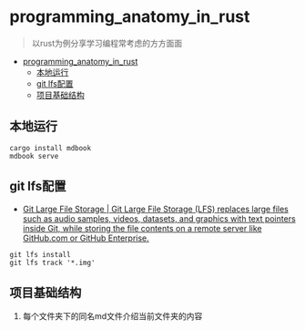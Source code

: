 # programming_anatomy_in_rust
> 以rust为例分享学习编程常考虑的方方面面
<!--ts-->
* [programming_anatomy_in_rust](#programming_anatomy_in_rust)
   * [本地运行](#本地运行)
   * [git lfs配置](#git-lfs配置)
   * [项目基础结构](#项目基础结构)

<!-- Created by https://github.com/ekalinin/github-markdown-toc -->
<!-- Added by: runner, at: Tue Jun 14 05:37:05 UTC 2022 -->

<!--te-->
## 本地运行
```shell
cargo install mdbook
mdbook serve
```

## git lfs配置
- [Git Large File Storage | Git Large File Storage (LFS) replaces large files such as audio samples, videos, datasets, and graphics with text pointers inside Git, while storing the file contents on a remote server like GitHub.com or GitHub Enterprise.](https://git-lfs.github.com/)

```
git lfs install 
git lfs track '*.img'
```

## 项目基础结构
1. 每个文件夹下的同名md文件介绍当前文件夹的内容